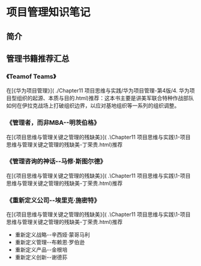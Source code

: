 # 项目管理知识笔记

<!-- toc -->

## 简介







## 管理书籍推荐汇总

### 《Teamof Teams》

在[《华为项目管理》]( ./Chapter11 项目思维与实践/华为项目管理-第4版/4. 华为项目型组织的起源、本质与目的.html)推荐：这本书主要是讲美军联合特种作战部队如何在伊拉克战场上打破组织边界，以应对基地组织等一系列的组织调整。



### 《管理者，而非MBA--明茨伯格》

在[《项目思维与管理关键之管理的残缺美》]( .\Chapter11 项目思维与实践\1-项目思维与管理关键之管理的残缺美-丁荣贵.html)推荐

### 《管理咨询的神话--马修·斯图尔德》

在[《项目思维与管理关键之管理的残缺美》]( .\Chapter11 项目思维与实践\1-项目思维与管理关键之管理的残缺美-丁荣贵.html)推荐

### 《重新定义公司--埃里克·施密特》

在[《项目思维与管理关键之管理的残缺美》]( .\Chapter11 项目思维与实践\1-项目思维与管理关键之管理的残缺美-丁荣贵.html)推荐

- 重新定义战略--辛西娅·蒙哥马利
- 重新定义管理--布赖恩·罗伯逊
- 重新定义产品--金根培
- 重新定义创新--谢德荪
